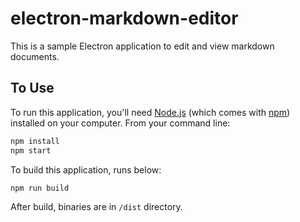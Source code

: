 # electron-markdown-editor

This is a sample Electron application to edit and view markdown documents.

## To Use

To run this application, you'll need [Node.js](https://nodejs.org/en/download/) (which comes with [npm](http://npmjs.com)) installed on your computer. From your command line:

```bash
npm install
npm start
```

To build this application, runs below:

```bash
npm run build
```

After build, binaries are in `/dist` directory.
